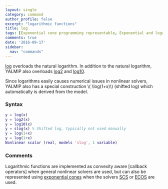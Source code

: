 ```yaml
---
layout: single
category: command
author_profile: false
excerpt: "logarithmic functions"
title: log
tags: [Exponential cone programming representable, Exponential and logarithmic functions]
comments: true
date: '2016-09-17'
sidebar:
  nav: "commands"
---
```


[log](/command/log) overloads the natural logarithm. In addition to the natural logarithm, YALMIP also overloads [log2](/command/log2) and [log10](/command/log10).

Since logarithms easily causes numerical issues in nonlinear solvers, YALMIP also has a  special construction \\( \log(1+x)\\) (shifted log) which automatically is derived from the model.

### Syntax

````matlab
y = log(x)
y = log2(x)
y = log10(x)
y = slog(x) % Shifted log, typically not used manually
y = log(1+x)
y = log(1+x)
Nonlinear scalar (real, models 'slog', 1 variable)
````

### Comments

Logarithmic functions are implemented as convexity aware [callback operators] when general nonlinear solvers are used, but can also be represented using [exponential cones](/tutorial/exponentialconeprogramming) when the solvers [SCS](/solver/scs) or [ECOS](/solver/ecos) are used.
